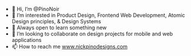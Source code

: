 - 👋 Hi, I’m @PinoNoir
- 👀 I’m interested in Product Design, Frontend Web Development, Atomic Design principles, & Design Systems
- 🌱 Always open to learn something new
- 💞️ I’m looking to collaborate on design projects for mobile and web applications
- 📫 How to reach me www.nickpinodesigns.com

<!---
PinoNoir/PinoNoir is a ✨ special ✨ repository because its `README.md` (this file) appears on your GitHub profile.
You can click the Preview link to take a look at your changes.
--->
